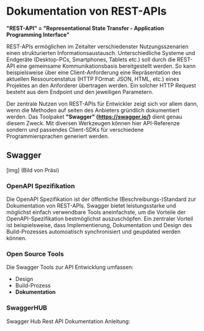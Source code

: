 # Dokumentation von REST-APIs

<strong>"REST-API" = "Representational State Transfer - Application Programming Interface"</strong>

REST-APIs  ermöglichen im Zeitalter verschiedenster Nutzungsszenarien einen strukturierten Informationsaustausch. Unterschiedliche Systeme und Endgeräte (Desktop-PCs, Smartphones, Tablets etc.) soll durch die REST-API eine gemeinsame Kommunikationsbasis bereitgestellt werden. So kann beispielsweise über eine Client-Anforderung eine Repräsentation des aktuellen Ressourcenstatus (HTTP FOrmat: JSON, HTML, etc.) eines Projektes an den Anforderer übertragen werden. Ein solcher HTTP Request besteht aus dem Endpoint und den jeweiligen Parametern.

Der zentrale Nutzen von REST-APIs für Entwickler zeigt sich vor allem dann, wenn die Methoden auf seiten des Anbieters gründlich dokumentiert werden. Das Toolpaket <strong>"Swagger" (https://swagger.io/)</strong> dient genau diesem Zweck. Mit diversen Werkzeugen können hier API-Referenze sondern und passendes Client-SDKs für verschiedene Programmiersprachen generiert werden.


## Swagger 

[img] (Bild von Präsi)

### OpenAPI Spezifikation

Die OpenAPI Spezifikation ist der öffentliche (Beschreibungs-)Standard zur Dokumentation von REST-APIs. Swagger bietet leistungsstarke und möglichst einfach verwendbare Tools aneinfachste, um die Vorteile der OpenAPI-Spezifikation bestmöglichst auszuschöpfen. Ein zentraler Vorteil ist beispielsweise, dass Implementierung, Dokumentation und Design des Build-Prozesses automoatisch synchronisiert und geupdated werden können.


### Open Source Tools

Die Swagger Tools zur API Entwicklung umfassen:
- Design 
- Build-Prozess
- <strong>Dokumentation</strong>




### SwaggerHUB

Swagger Hub Rest API Dokumentation Anleitung:



